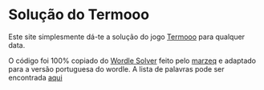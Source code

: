 # Solução do Termooo

Este site simplesmente dá-te a solução do jogo [Termooo](https://term.ooo) para qualquer data.

O código foi 100% copiado do [Wordle Solver](https://github.com/marzeq/wordle-solver-website) feito pelo [marzeq](https://github.com/marzeq) e adaptado para a versão portuguesa do wordle. A lista de palavras pode ser encontrada [aqui](./src/palavrasCertas.json)
